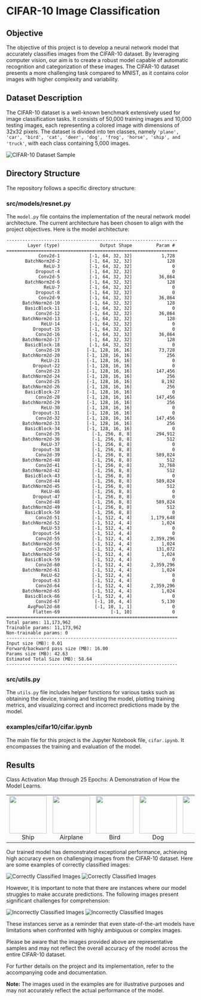 # CIFAR-10 Image Classification

## Objective

The objective of this project is to develop a neural network model that accurately classifies images from the CIFAR-10 dataset. By leveraging computer vision, our aim is to create a robust model capable of automatic recognition and categorization of these images. The CIFAR-10 dataset presents a more challenging task compared to MNIST, as it contains color images with higher complexity and variability.

## Dataset Description

The CIFAR-10 dataset is a well-known benchmark extensively used for image classification tasks. It consists of 50,000 training images and 10,000 testing images, each representing a colored image with dimensions of 32x32 pixels. The dataset is divided into ten classes, namely `'plane', 'car', 'bird', 'cat', 'deer', 'dog', 'frog', 'horse', 'ship', and 'truck'`, with each class containing 5,000 images.

![CIFAR-10 Dataset Sample](examples/cifar10/images/data_sample.png)

## Directory Structure

The repository follows a specific directory structure:

### src/models/resnet.py

The `model.py` file contains the implementation of the neural network model architecture. The current architecture has been chosen to align with the project objectives. Here is the model architecture:

```
----------------------------------------------------------------
        Layer (type)               Output Shape         Param #
================================================================
            Conv2d-1           [-1, 64, 32, 32]           1,728
       BatchNorm2d-2           [-1, 64, 32, 32]             128
              ReLU-3           [-1, 64, 32, 32]               0
           Dropout-4           [-1, 64, 32, 32]               0
            Conv2d-5           [-1, 64, 32, 32]          36,864
       BatchNorm2d-6           [-1, 64, 32, 32]             128
              ReLU-7           [-1, 64, 32, 32]               0
           Dropout-8           [-1, 64, 32, 32]               0
            Conv2d-9           [-1, 64, 32, 32]          36,864
      BatchNorm2d-10           [-1, 64, 32, 32]             128
       BasicBlock-11           [-1, 64, 32, 32]               0
           Conv2d-12           [-1, 64, 32, 32]          36,864
      BatchNorm2d-13           [-1, 64, 32, 32]             128
             ReLU-14           [-1, 64, 32, 32]               0
          Dropout-15           [-1, 64, 32, 32]               0
           Conv2d-16           [-1, 64, 32, 32]          36,864
      BatchNorm2d-17           [-1, 64, 32, 32]             128
       BasicBlock-18           [-1, 64, 32, 32]               0
           Conv2d-19          [-1, 128, 16, 16]          73,728
      BatchNorm2d-20          [-1, 128, 16, 16]             256
             ReLU-21          [-1, 128, 16, 16]               0
          Dropout-22          [-1, 128, 16, 16]               0
           Conv2d-23          [-1, 128, 16, 16]         147,456
      BatchNorm2d-24          [-1, 128, 16, 16]             256
           Conv2d-25          [-1, 128, 16, 16]           8,192
      BatchNorm2d-26          [-1, 128, 16, 16]             256
       BasicBlock-27          [-1, 128, 16, 16]               0
           Conv2d-28          [-1, 128, 16, 16]         147,456
      BatchNorm2d-29          [-1, 128, 16, 16]             256
             ReLU-30          [-1, 128, 16, 16]               0
          Dropout-31          [-1, 128, 16, 16]               0
           Conv2d-32          [-1, 128, 16, 16]         147,456
      BatchNorm2d-33          [-1, 128, 16, 16]             256
       BasicBlock-34          [-1, 128, 16, 16]               0
           Conv2d-35            [-1, 256, 8, 8]         294,912
      BatchNorm2d-36            [-1, 256, 8, 8]             512
             ReLU-37            [-1, 256, 8, 8]               0
          Dropout-38            [-1, 256, 8, 8]               0
           Conv2d-39            [-1, 256, 8, 8]         589,824
      BatchNorm2d-40            [-1, 256, 8, 8]             512
           Conv2d-41            [-1, 256, 8, 8]          32,768
      BatchNorm2d-42            [-1, 256, 8, 8]             512
       BasicBlock-43            [-1, 256, 8, 8]               0
           Conv2d-44            [-1, 256, 8, 8]         589,824
      BatchNorm2d-45            [-1, 256, 8, 8]             512
             ReLU-46            [-1, 256, 8, 8]               0
          Dropout-47            [-1, 256, 8, 8]               0
           Conv2d-48            [-1, 256, 8, 8]         589,824
      BatchNorm2d-49            [-1, 256, 8, 8]             512
       BasicBlock-50            [-1, 256, 8, 8]               0
           Conv2d-51            [-1, 512, 4, 4]       1,179,648
      BatchNorm2d-52            [-1, 512, 4, 4]           1,024
             ReLU-53            [-1, 512, 4, 4]               0
          Dropout-54            [-1, 512, 4, 4]               0
           Conv2d-55            [-1, 512, 4, 4]       2,359,296
      BatchNorm2d-56            [-1, 512, 4, 4]           1,024
           Conv2d-57            [-1, 512, 4, 4]         131,072
      BatchNorm2d-58            [-1, 512, 4, 4]           1,024
       BasicBlock-59            [-1, 512, 4, 4]               0
           Conv2d-60            [-1, 512, 4, 4]       2,359,296
      BatchNorm2d-61            [-1, 512, 4, 4]           1,024
             ReLU-62            [-1, 512, 4, 4]               0
          Dropout-63            [-1, 512, 4, 4]               0
           Conv2d-64            [-1, 512, 4, 4]       2,359,296
      BatchNorm2d-65            [-1, 512, 4, 4]           1,024
       BasicBlock-66            [-1, 512, 4, 4]               0
           Conv2d-67             [-1, 10, 4, 4]           5,130
        AvgPool2d-68             [-1, 10, 1, 1]               0
          Flatten-69                   [-1, 10]               0
================================================================
Total params: 11,173,962
Trainable params: 11,173,962
Non-trainable params: 0
----------------------------------------------------------------
Input size (MB): 0.01
Forward/backward pass size (MB): 16.00
Params size (MB): 42.63
Estimated Total Size (MB): 58.64
----------------------------------------------------------------
```

### src/utils.py

The `utils.py` file includes helper functions for various tasks such as obtaining the device, training and testing the model, plotting training metrics, and visualizing correct and incorrect predictions made by the model.

### examples/cifar10/cifar.ipynb

The main file for this project is the Jupyter Notebook file, `cifar.ipynb`. It encompasses the training and evaluation of the model.

## Results
Class Activation Map through 25 Epochs: A Demonstration of How the Model Learns.

<!-- markdownlint-disable MD033 -->
<table>
  <tr>
    <td align="center">
      <img src="examples/cifar10/images/cam/ship.gif" width="100" height="100" loop>
      <br>Ship
    </td>
    <td align="center">
      <img src="examples/cifar10/images/cam/airplane.gif" width="100" height="100" loop>
      <br>Airplane
    </td>
    <td align="center">
      <img src="examples/cifar10/images/cam/bird.gif" width="100" height="100" loop>
      <br>Bird
    </td>
    <td align="center">
      <img src="examples/cifar10/images/cam/dog.gif" width="100" height="100" loop>
      <br>Dog
    </td>
    <td align="center">
      <img src="examples/cifar10/images/cam/frog.gif" width="100" height="100" loop>
      <br>Frog
    </td>
  </tr>
</table>
<!-- markdownlint-enable MD033 -->


Our trained model has demonstrated exceptional performance, achieving high accuracy even on challenging images from the CIFAR-10 dataset. Here are some examples of correctly classified images:

![Correctly Classified Images](examples/cifar10/images/correct_classification.png)
![Correctly Classified Images](examples/cifar10/images/correct_classification_cam.png)

However, it is important to note that there are instances where our model struggles to make accurate predictions. The following images present significant challenges for comprehension:

![Incorrectly Classified Images](examples/cifar10/images/incorrect_classification.png)
![Incorrectly Classified Images](examples/cifar10/images/incorrect_classification_cam.png)

These instances serve as a reminder that even state-of-the-art models have limitations when confronted with highly ambiguous or complex images.

Please be aware that the images provided above are representative samples and may not reflect the overall accuracy of the model across the entire CIFAR-10 dataset.

For further details on the project and its implementation, refer to the accompanying code and documentation.

**Note:** The images used in the examples are for illustrative purposes and may not accurately reflect the actual performance of the model.